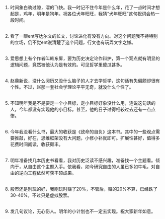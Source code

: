 1) 时间象白驹过隙，溜的飞快。我一时记不住今年是什么年，花了一点时间才想起是，鸡年，明年是狗年。祝各位犬年旺旺，我猜“犬年旺旺”这句祝词会热一段时间。<br><br>

2) 看了一眼ent写达尔文的长文，讨论进化有没有方向。对这个问题我不持特别的立场，仍不觉ent说清楚了这个问题，行文也有玩弄文字之嫌。<br><br>

3) 爱思想上有个作者叫韩东屏，要为历史决定论作辩护，第一个观点就有明显的逻辑问题，竟然被他认为是有效的。可见哲学里傻瓜甚多。<br><br>

4) 赵鼎新说，没什么阅历又没什么脑子的人才去学哲学，这句话有失偏颇却很有个性。不过，赵那一套社会学理论平平无奇，就没什么个性了。<br><br>

5) 不知明年我是不是要定一个小目标，定小目标好象没什么用，连说这句话的人，今年都没有实现他的小目标。甚至，他的日子过得相较过去还有一点点惨。<br><br>

6) 今年我没看什么书，最大的收获是《致命的自负》这本书。其中的一些观点需要推敲，好在，思维框架没有大问题，小修小补就即可。扩展性甚好，值得多花费时间阅读，收获颇丰。<br><br>

7) 明年准备找几本历史书看看，我对历史泛读不感兴趣，准备找一个主题看。倾向于，从自由这个主题入手。依我看，如今研究自由的人虽已多如牛毛，对自由的逆向工程依然可获丰硕成果。<br><br>

8) 股市还是别玩的好，我刚玩时赚了20%，不管后，赚的20%不算，已经跌了30-40%，不过只是虚拟股票。<br><br>

9) 发几句议论，无心伤人。明年的小计划也不一定去实现。祝大家新年如意。<br><br><br><br>
